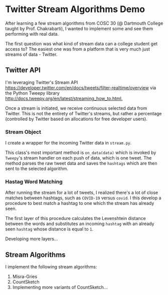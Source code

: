 # Twitter Stream Algorithms Demo

After learning a few stream algorithms from COSC 30 (@ Dartmouth College taught by Prof. Chakrabarti), I wanted to implement some and see them performing with real data.

The first question was what kind of stream data can a college student get access to? The easiest one was from a platform that is very much just streams of data - Twitter.

## Twitter API

I'm leveraging Twitter's Stream API <https://developer.twitter.com/en/docs/tweets/filter-realtime/overview> via the Python Tweepy library <http://docs.tweepy.org/en/latest/streaming_how_to.html.>

Once a stream is initiated, we receive continuous selected data from Twitter. This is not the entirety of Twitter's streams, but rather a percentage (controlled by Twitter based on allocations for free developer users).

### Stream Object

I create a wrapper for the incoming Twitter data in `stream.py`.

This class's most important method is `on_data(data)` which is invoked by `Tweepy`'s stream handler on each push of data, which is one tweet. The method parses the raw tweet data and saves the `hashtags` which are then sent to the selected algorithm.

### Hastag Word Matching

After running the stream for a lot of tweets, I realized there's a lot of close matches between hashtags, such as `COVID-19` versus `covid`. I this develop a procedure to best match a hashtag to one which the stream has already seen.

The first layer of this procedure calculates the Levenshtein distance between the words and substitutes an incoming `hashtag` with an already seen `hashtag` whose distance is equal to `1`.

Developing more layers...

## Stream Algorithms

I implement the following stream algorithms:
1. Misra-Gries
2. CountSketch
3. Implementing more variants of CountSketch...